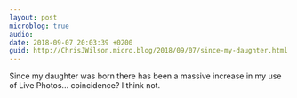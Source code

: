 ```yaml
---
layout: post
microblog: true
audio: 
date: 2018-09-07 20:03:39 +0200
guid: http://ChrisJWilson.micro.blog/2018/09/07/since-my-daughter.html
---
```

Since my daughter was born there has been a massive increase in my use of Live Photos... coincidence? I think not. 
